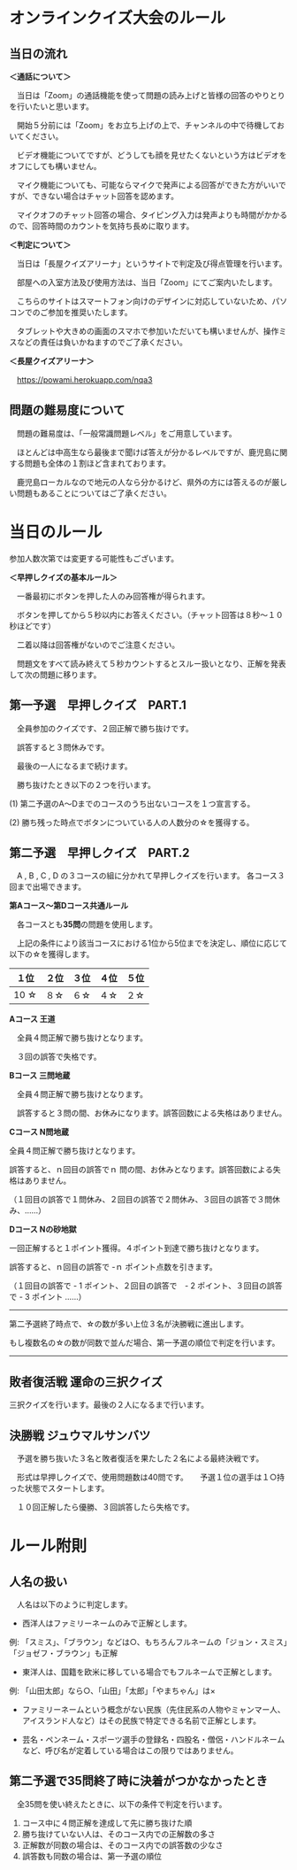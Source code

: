 # オンラインクイズ大会のルール

## 当日の流れ　

**＜通話について＞**

　当日は「Zoom」の通話機能を使って問題の読み上げと皆様の回答のやりとりを行いたいと思います。

　開始５分前には「Zoom」をお立ち上げの上で、チャンネルの中で待機しておいてください。
 
　ビデオ機能についてですが、どうしても顔を見せたくないという方はビデオをオフにしても構いません。
 
　マイク機能についても、可能ならマイクで発声による回答ができた方がいいですが、できない場合はチャット回答を認めます。
 
　マイクオフのチャット回答の場合、タイピング入力は発声よりも時間がかかるので、回答時間のカウントを気持ち長めに取ります。

**＜判定について＞**

　当日は「長屋クイズアリーナ」というサイトで判定及び得点管理を行います。
 
　部屋への入室方法及び使用方法は、当日「Zoom」にてご案内いたします。
 
　こちらのサイトはスマートフォン向けのデザインに対応していないため、パソコンでのご参加を推奨いたします。
 
　タブレットや大きめの画面のスマホで参加いただいても構いませんが、操作ミスなどの責任は負いかねますのでご了承ください。

**＜長屋クイズアリーナ＞**

　https://powami.herokuapp.com/nqa3


## 問題の難易度について

　問題の難易度は、「一般常識問題レベル」をご用意しています。
 
　ほとんどは中高生なら最後まで聞けば答えが分かるレベルですが、鹿児島に関する問題も全体の１割ほど含まれております。

　鹿児島ローカルなので地元の人なら分かるけど、県外の方には答えるのが厳しい問題もあることについてはご了承ください。
 

# 当日のルール
 
 
 参加人数次第では変更する可能性もございます。
 
**＜早押しクイズの基本ルール＞**

　一番最初にボタンを押した人のみ回答権が得られます。
 
　ボタンを押してから５秒以内にお答えください。（チャット回答は８秒〜１０秒ほどです）
 
　二着以降は回答権がないのでご注意ください。
 
　問題文をすべて読み終えて５秒カウントするとスルー扱いとなり、正解を発表して次の問題に移ります。
 
## 第一予選　早押しクイズ　PART.1

　全員参加のクイズです、２回正解で勝ち抜けです。

　誤答すると３問休みです。

　最後の一人になるまで続けます。

　勝ち抜けたとき以下の２つを行います。
 
 (1) 第二予選のA～Dまでのコースのうち出ないコースを１つ宣言する。
 
 (2) 勝ち残った時点でボタンについている人の人数分の☆を獲得する。
 
## 第二予選　早押しクイズ　PART.2

　A , B , C , D の３コースの組に分かれて早押しクイズを行います。
  各コース３回まで出場できます。

**第Aコース〜第Dコース共通ルール**

　各コースとも**35問**の問題を使用します。
 
　上記の条件により該当コースにおける1位から5位までを決定し、順位に応じて以下の☆を獲得します。

|１位|２位|３位|４位|５位|
 ----|---- |---- |---- |---- 
 |10 ☆| ８☆| ６☆|４☆| ２☆| 
 
**Aコース 王道**

　全員４問正解で勝ち抜けとなります。
 
　３回の誤答で失格です。

**Bコース 三問地蔵**

　全員４問正解で勝ち抜けとなります。

　誤答すると３問の間、お休みになります。誤答回数による失格はありません。
 
**Cコース N問地蔵**

  全員４問正解で勝ち抜けとなります。
  
  誤答すると、ｎ回目の誤答でｎ 問の間、お休みとなります。誤答回数による失格はありません。
 
（１回目の誤答で１問休み、２回目の誤答で２問休み、３回目の誤答で３問休み、……）

**Dコース Nの砂地獄**

  一回正解すると１ポイント獲得。４ポイント到達で勝ち抜けとなります。
  
  誤答すると、ｎ回目の誤答で -ｎ ポイント点数を引きます。
  
  （１回目の誤答で - 1 ポイント、２回目の誤答で　- 2 ポイント、３回目の誤答で - 3 ポイント ……）


--------

第二予選終了時点で、☆の数が多い上位３名が決勝戦に進出します。

もし複数名の☆の数が同数で並んだ場合、第一予選の順位で判定を行います。

--------

## 敗者復活戦 運命の三択クイズ

  三択クイズを行います。最後の２人になるまで行います。

## 決勝戦 ジュウマルサンバツ

　予選を勝ち抜いた３名と敗者復活を果たした２名による最終決戦です。
 
　形式は早押しクイズで、使用問題数は40問です。
 　
  予選１位の選手は１○持った状態でスタートします。
  
　１０回正解したら優勝、３回誤答したら失格です。

# ルール附則

## 人名の扱い

　人名は以下のように判定します。

- 西洋人はファミリーネームのみで正解とします。

例: 「スミス」、「ブラウン」などは○、もちろんフルネームの「ジョン・スミス」「ジョゼフ・ブラウン」も正解

- 東洋人は、国籍を欧米に移している場合でもフルネームで正解とします。

例: 「山田太郎」なら○、「山田」「太郎」「やまちゃん」は×

- ファミリーネームという概念がない民族（先住民系の人物やミャンマー人、アイスランド人など）はその民族で特定できる名前で正解とします。

- 芸名・ペンネーム・スポーツ選手の登録名・四股名・僧侶・ハンドルネームなど、呼び名が定着している場合はこの限りではありません。


## 第二予選で35問終了時に決着がつかなかったとき

　全35問を使い終えたときに、以下の条件で判定を行います。

1. コース中に４問正解を達成して先に勝ち抜けた順
2. 勝ち抜けていない人は、そのコース内での正解数の多さ
3. 正解数が同数の場合は、そのコース内での誤答数の少なさ
4. 誤答数も同数の場合は、第一予選の順位
